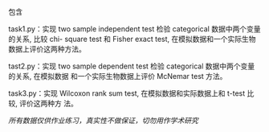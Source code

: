 包含

task1.py：实现 two sample independent test 检验 categorical 数据中两个变量的关系, 比较 chi-
square test 和 Fisher exact test, 在模拟数据和一个实际生物数据上评价这两种方法。

tast2.py：实现 two sample dependent test 检验 categorical 数据中两个变量的关系, 在模拟数据
和一个实际生物数据上评价 McNemar test 方法。

task3.py：实现 Wilcoxon rank sum test, 在模拟数据和实际数据上和 t-test 比较, 评价这两种方
法。

*所有数据仅供作业练习，真实性不做保证，切勿用作学术研究*

